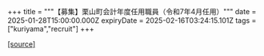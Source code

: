 +++
title = """【募集】栗山町会計年度任用職員（令和7年4月任用）"""
date = 2025-01-28T15:00:00.000Z
expiryDate = 2025-02-16T03:24:15.101Z
tags = ["kuriyama","recruit"]
+++


[[source]](https://www.town.kuriyama.hokkaido.jp/soshiki/27/20600.html)
